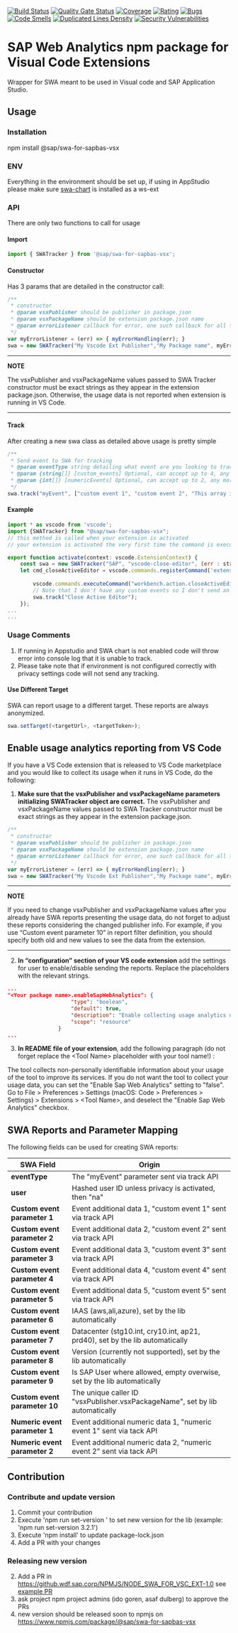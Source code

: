 [![Build Status](https://gkedevxlondon.jaas-gcp.cloud.sap.corp/buildStatus/icon?job=swa_ci/master)](https://gkedevxlondon.jaas-gcp.cloud.sap.corp/job/swa_ci/job/master/)
[![Quality Gate Status](https://sonar.wdf.sap.corp/api/project_badges/measure?project=swa-for-sapbas-vsx&metric=alert_status)](https://sonar.wdf.sap.corp/dashboard?id=swa-for-sapbas-vsx)
[![Coverage](https://sonar.wdf.sap.corp/api/project_badges/measure?project=swa-for-sapbas-vsx&metric=coverage)](https://sonar.wdf.sap.corp/dashboard?id=swa-for-sapbas-vsx)
[![Rating](https://sonar.wdf.sap.corp/api/project_badges/measure?project=swa-for-sapbas-vsx&metric=sqale_rating)](https://sonar.wdf.sap.corp/dashboard?id=swa-for-sapbas-vsx)
[![Bugs](https://sonar.wdf.sap.corp/api/project_badges/measure?project=swa-for-sapbas-vsx&metric=bugs)](https://sonar.wdf.sap.corp/dashboard?id=swa-for-sapbas-vsx)
[![Code Smells](https://sonar.wdf.sap.corp/api/project_badges/measure?project=swa-for-sapbas-vsx&metric=code_smells)](https://sonar.wdf.sap.corp/dashboard?id=swa-for-sapbas-vsx)
[![Duplicated Lines Density](https://sonar.wdf.sap.corp/api/project_badges/measure?project=swa-for-sapbas-vsx&metric=duplicated_lines_density)](https://sonar.wdf.sap.corp/dashboard?id=swa-for-sapbas-vsx)
[![Security Vulnerabilities](https://sonar.wdf.sap.corp/api/project_badges/measure?project=swa-for-sapbas-vsx&metric=vulnerabilities)](https://sonar.wdf.sap.corp/dashboard?id=swa-for-sapbas-vsx)


# SAP Web Analytics npm package for Visual Code Extensions
Wrapper for SWA meant to be used in Visual code and SAP Application Studio.

## Usage

### Installation
npm install @sap/swa-for-sapbas-vsx

### ENV
Everything in the environment should be set up, if using in AppStudio please make sure [swa-chart](https://github.wdf.sap.corp/app-studio/swa-chart) is installed as a ws-ext

### API
There are only two functions to call for usage

#### Import
```js
import { SWATracker } from '@sap/swa-for-sapbas-vsx';
```

#### Constructor
Has 3 params that are detailed in the constructor call:  
```js
/**
 * constructor
 * @param vsxPublisher should be publisher in package.json
 * @param vsxPackageName should be extension package.json name
 * @param errorListener callback for error, one such callback for all the errors we receive via all the track methods err can be string (err.message) or number (response.statusCode)
 */
var myErrorListener = (err) => { myErrorHandling(err); }
swa = new SWATracker("My Vscode Ext Publisher","My Package name", myErrorListener)
```
---
**NOTE**

The vsxPublisher and vsxPackageName values passed to SWA Tracker constructor must be exact strings as they appear in the extension package.json. Otherwise, the usage data is not reported when extension is running in VS Code.

---

#### Track
After creating a new swa class as detailed above usage is pretty simple  
```js
/**
 * Send event to SWA for tracking
 * @param eventType string detailing what event are you looking to track (ex. "Generator Success!") 
 * @param {string[]} [custom_events] Optional, can accept up to 4, any more will be ignored
 * @param {int[]} [numericEvents] Optional, can accept up to 2, any more will be ignored
 */
swa.track("myEvent", ["custom event 1", "custom event 2", "This array is optional"],[1,2]); // numeric events is also optional
```

#### Example
```js
import * as vscode from 'vscode';
import {SWATracker} from "@sap/swa-for-sapbas-vsx";
// this method is called when your extension is activated
// your extension is activated the very first time the command is executed

export function activate(context: vscode.ExtensionContext) {
    const swa = new SWATracker("SAP", "vscode-close-editor", (err : string|number) => {console.log(err);});
    let cmd_closeActiveEditor = vscode.commands.registerCommand('extension.closeActiveEditor', () => {
        
        vscode.commands.executeCommand("workbench.action.closeActiveEditor");
        // Note that I don't have any custom events so I don't send an extra array
        swa.track("Close Active Editor");
    });
...
...
```

### Usage Comments
1. If running in Appstudio and SWA chart is not enabled code will throw error into console log that it is unable to track.  
2. Please take note that if environment is not configured correctly with privacy settings code will not send any tracking.  

#### Use Different Target
SWA can report usage to a different target.
These reports are always anonymized.
```js	
swa.setTarget(<targetUrl>, <targetToken>);
```

## Enable usage analytics reporting from VS Code
If you have a VS Code extension that is released to VS Code marketplace and you would like to collect its usage when it runs in VS Code, do the following:

1. **Make sure that the vsxPublisher and vsxPackageName parameters initializing SWATracker object are correct.** 
The vsxPublisher and vsxPackageName values passed to SWA Tracker constructor must be exact strings as they appear in the extension package.json.

```js
/**
 * constructor
 * @param vsxPublisher should be publisher in package.json
 * @param vsxPackageName should be extension package.json name
 * @param errorListener callback for error, one such callback for all the errors we receive via all the track methods err can be string (err.message) or number (response.statusCode)
 */
var myErrorListener = (err) => { myErrorHandling(err); }
swa = new SWATracker("My Vscode Ext Publisher","My Package name", myErrorListener)

```

---
**NOTE**

If you need to change vsxPublisher and vsxPackageName values after you already have SWA reports presenting the usage data, do not forget to adjust these reports considering the changed publisher info.
For example, if you use “Custom event parameter 10” in report filter definition, you should specify both old and new values to see the data from the extension.

---

2. **In “configuration” section of your VS code extension** add the settings for user to enable/disable sending the reports. Replace the placeholders with the relevant strings.

```json
...
"<Your package name>.enableSapWebAnalytics": {
					"type": "boolean",
					"default": true,
					"description": "Enable collecting usage analytics data for <Your Tool Name>.  If enabled, non-personally identifiable information is used to help understand the product usage and improve the tool.",
					"scope": "resource"
				}
...
```
3. **In README file of your extension**, add the following paragraph (do not forget replace the \<Tool Name\> placeholder with your tool name!) :

The tool collects non-personally identifiable information about your usage of the tool to improve its services.
If you do not want the tool to collect your usage data, you can set the "Enable Sap Web Analytics" setting to "false".
Go to File > Preferences > Settings (macOS: Code > Preferences > Settings) > Extensions > \<Tool Name\>, and deselect the "Enable Sap Web Analytics" checkbox.

## SWA Reports and Parameter Mapping
The following fields can be used for creating SWA reports:  

| SWA Field  | Origin |
| ------------- | ------------- |
| **eventType**  | The "myEvent" parameter sent via track API    |
| **user**  | Hashed user ID unless privacy is activated, then "na"    |
| **Custom event parameter 1**  | Event additional data 1, "custom event 1" sent via track API    |
| **Custom event parameter 2**  | Event additional data 2, "custom event 2" sent via track API    |
| **Custom event parameter 3**  | Event additional data 3, "custom event 3" sent via track API    |
| **Custom event parameter 4**  | Event additional data 4, "custom event 4" sent via track API    |
| **Custom event parameter 5**  | Event additional data 5, "custom event 5" sent via track API    |
| **Custom event parameter 6**  | IAAS (aws,ali,azure), set by the lib automatically   |
| **Custom event parameter 7**  | Datacenter (stg10.int, cry10.int, ap21, prd40), set by the lib automatically    |
| **Custom event parameter 8**  | Version (currently not supported), set by the lib automatically    |
| **Custom event parameter 9**  | Is SAP User where allowed, empty overwise, set by the lib automatically    |
| **Custom event parameter 10**  | The unique caller ID "vsxPublisher.vsxPackageName", set by lib automatically  |
| **Numeric event parameter 1** | Event additional numeric data 1, "numeric event 1" sent via tack API |
| **Numeric event parameter 2** | Event additional numeric data 2, "numeric event 2" sent via tack API |

## Contribution
### Contribute and update version
1. Commit your contribution
2. Execute 'npm run set-version <new version>' to set new version for the lib (example: 'npm run set-version 3.2.1')
3. Execute 'npm install' to update package-lock.json
4. Add a PR with your changes

### Releasing new version
2. Add a PR in https://github.wdf.sap.corp/NPMJS/NODE_SWA_FOR_VSC_EXT-1.0 see [example PR](https://github.wdf.sap.corp/NPMJS/NODE_SWA_FOR_VSC_EXT-1.0)
3. ask project npm project admins (ido goren, asaf dulberg) to approve the PRs
4. new version should be released soon to npmjs on https://www.npmjs.com/package/@sap/swa-for-sapbas-vsx
